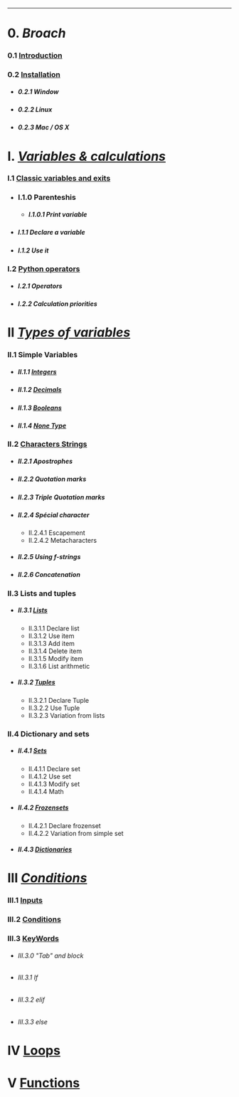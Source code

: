 ___
# 0.  *Broach*

### 0.1 [Introduction](Introduction)

### 0.2 [Installation](Installation)
- ##### 0.2.1 Window
- ##### 0.2.2 Linux
- ##### 0.2.3 Mac / OS X


# I. [*Variables & calculations*](Variables%20&%20calculs.md)

### I.1 [Classic variables and exits](Variables%20&%20calculs.md#I.1%20Variables%20et%20sorties)
- ### I.1.0 Parenteshis
	- ##### I.1.0.1 Print variable
- ##### I.1.1 Declare a variable
- ##### I.1.2 Use it
### I.2 [Python operators](Variables%20&%20calculs.md#I.2%20Les%20Opérateurs)
- ##### I.2.1 Operators
- ##### I.2.2 Calculation priorities

# II [*Types of variables*](Types%20De%20Variables.md)

### II.1 Simple Variables
- ##### II.1.1 [Integers](Types%20De%20Variables#Integers)
- ##### II.1.2 [Decimals](Types%20De%20Variables#Floats)
- ##### II.1.3 [Booleans](Types%20De%20Variables#Bool)
- ##### II.1.4 [None Type](Types%20De%20Variables#None)
### II.2 [Characters Strings](Types%20De%20Variables#Strings)
- ##### II.2.1 Apostrophes
- ##### II.2.2 Quotation marks
- ##### II.2.3 Triple Quotation marks
- ##### II.2.4 Spécial character
	- II.2.4.1 Escapement
	- II.2.4.2 Metacharacters
- ##### II.2.5 Using f-strings
- ##### II.2.6 Concatenation

### II.3 Lists and tuples
- ##### II.3.1 [Lists](Types%20De%20Variables#Listes)
	- II.3.1.1 Declare list
	- II.3.1.2 Use item
	- II.3.1.3 Add item
	- II.3.1.4 Delete item
	- II.3.1.5 Modify item
	- II.3.1.6 List arithmetic
- ##### II.3.2 [Tuples](Types%20De%20Variables#Tuples)
	- II.3.2.1 Declare Tuple
	- II.3.2.2 Use Tuple
	- II.3.2.3 Variation from lists
### II.4 Dictionary and sets
- ##### II.4.1 [Sets](Types%20De%20Variables#Sets)
	- II.4.1.1 Declare set
	- II.4.1.2 Use set
	- II.4.1.3 Modify set
	- II.4.1.4 Math
- ##### II.4.2 [Frozensets](Types%20De%20Variables#Frozensets)
	 - II.4.2.1 Declare frozenset
	 - II.4.2.2 Variation from simple set
- ##### II.4.3 [Dictionaries](Types%20De%20Variables#Dictionnaires)

# III [*Conditions*](Conditions)
### III.1 [Inputs](Conditions#Inputs)
### III.2 [Conditions](Conditions#Conditions)
### III.3 [KeyWords](Conditions#Mots%20Clés)
- ###### III.3.0 "Tab" and block
- ###### III.3.1 If
- ###### III.3.2 elif
- ###### III.3.3 else

# IV [Loops](Boucles.md)

# V [Functions](Fonctions)